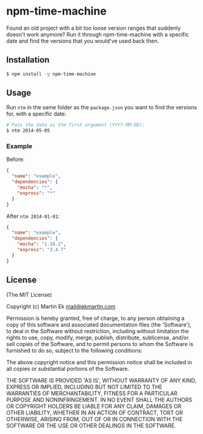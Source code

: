 # npm-time-machine
Found an old project with a bit too loose version ranges that suddenly
doesn't work anymore? Run it through npm-time-machine with a specific
date and find the versions that you would've used back then.

## Installation
```bash
$ npm install -g npm-time-machine
```

## Usage
Run `ntm` in the same folder as the `package.json` you want to
find the versions for, with a specific date:

```bash
# Pass the date as the first argument (YYYY-MM-DD):
$ ntm 2014-05-05
```

### Example
Before:
```json
{
  "name": "example",
  "dependencies": {
    "mocha": "*",
    "express": "*"
  }
}
```

After `ntm 2014-01-01`:
```json
{
  "name": "example",
  "dependencies": {
    "mocha": "1.16.2",
    "express": "3.4.7"
  }
}
```

## License

(The MIT License)

Copyright (c) Martin Ek <mail@ekmartin.com>

Permission is hereby granted, free of charge, to any person obtaining a copy of this software and associated documentation files (the 'Software'), to deal in the Software without restriction, including without limitation the rights to use, copy, modify, merge, publish, distribute, sublicense, and/or sell copies of the Software, and to permit persons to whom the Software is furnished to do so, subject to the following conditions:

The above copyright notice and this permission notice shall be included in all copies or substantial portions of the Software.

THE SOFTWARE IS PROVIDED 'AS IS', WITHOUT WARRANTY OF ANY KIND, EXPRESS OR IMPLIED, INCLUDING BUT NOT LIMITED TO THE WARRANTIES OF MERCHANTABILITY, FITNESS FOR A PARTICULAR PURPOSE AND NONINFRINGEMENT. IN NO EVENT SHALL THE AUTHORS OR COPYRIGHT HOLDERS BE LIABLE FOR ANY CLAIM, DAMAGES OR OTHER LIABILITY, WHETHER IN AN ACTION OF CONTRACT, TORT OR OTHERWISE, ARISING FROM, OUT OF OR IN CONNECTION WITH THE SOFTWARE OR THE USE OR OTHER DEALINGS IN THE SOFTWARE.
